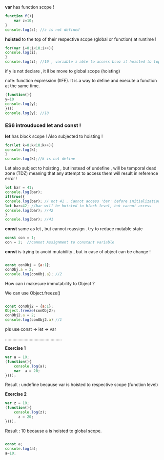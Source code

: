 **var** has function scope ! 

```javascript repl+
function f(){
    var z=10;
}
console.log(z); //z is not defined

```

**hoisted** to the top of their respective scope (global or function) at runtime !

```javascript repl+
for(var i=0;i<10;i++){
console.log(i);
}
console.log(i); //10 , variable i able to access bcoz it hoisted to top of for loop

```

if y is not declare , it ll be move to global scope (hoisting)

note: function expression (IIFE). It is a way to define and execute a function at the same time.

```javascript repl+
(function(){
y=10
console.log(y);
})()
console.log(y); //10

```

### ES6 introuduced let and const !  ###

**let** has block scope ! Also subjected to hoisting !

```javascript repl+
for(let k=0;k<10;k++){
console.log(k);
}
console.log(k);//k is not define 

```

Let also subject to hoisting , but instead of undefine , will be temporal dead zone (TDZ) meaning that any attempt to access them 
will result in reference error !

```javascript repl+
let bar = 41;
console.log(bar);
if(true){
console.log(bar); // not 41 , Cannot access 'bar' before initialization !
let bar=42; //bar will be hoisted to block level, but cannot access 
console.log(bar); //42
}
console.log(bar); //41


```

**const** same as let , but cannot reassign . try to reduce mutable state  

```javascript repl+
const con = 1;
con = 2;  //cannot Assignment to constant variable

```

**const** is trying to avoid mutability , but in case of object can be change !

```javascript repl+

const conObj = {a:1};
conObj.a = 2;  
console.log(conObj.a); //2

```

How can i makesure immutability to Object ?

We can use Object.freeze()

```javascript repl+

const conObj2 = {a:1};
Object.freeze(conObj2);
conObj2.a = 2;  
console.log(conObj2.a) //1
```


pls use const -> let -> var



..............................................


**Exercise 1**


```javascript repl+
var a = 10;
(function(){
    console.log(a);  
    var  a = 20;
})();

```
Result : undefine because var is hoisted to respective scope (function level) 


**Exercise 2**


```javascript repl+
var z = 10;
(function(){
    console.log(z);  
      z = 20;
})();

```
Result : 10 because a is hoisted to global scope.


```javascript repl+

const a;
console.log(a);
a=10;
```